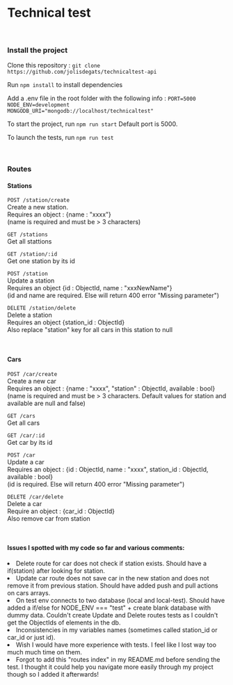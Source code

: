<h1>Technical test</h1>
<br/>


<h3>Install the project</h3>
Clone this repository :
<code>git clone https://github.com/jolisdegats/technicaltest-api</code>

Run <code>npm install</code> to install dependencies

Add a .env file in the root folder with the following info :
<code>PORT=5000
NODE_ENV=development
MONGODB_URI="mongodb://localhost/technicaltest"
</code>

To start the project, run <code>npm run start</code>
Default port is 5000.

To launch the tests, run <code>npm run test</code>

<br/>
<h3>Routes</h3>

<h4>Stations</h4>

<code>POST /station/create</code><br/>
Create a new station.<br/>
Requires an object : {name : "xxxx"}<br/>
(name is required and must be > 3 characters)<br/>

<code>GET /stations</code><br/>
Get all stattions<br/>

<code>GET /station/:id</code><br/>
Get one station by its id<br/>

<code>POST /station</code><br/>
Update a station<br/>
Requires an object {id : ObjectId, name : "xxxNewName"}<br/>
(id and name are required. Else will return 400 error "Missing parameter")<br/>

<code>DELETE /station/delete</code><br/>
Delete a station<br/>
Requires an object {station_id : ObjectId}<br/>
Also replace "station" key for all cars in this station to null<br/>

<br/>
<h4>Cars</h4>

<code>POST /car/create</code><br/>
Create a new car<br/>
Requires an object : {name : "xxxx", "station" : ObjectId, available : bool}<br/>
(name is required and must be > 3 characters. Default values for station and available are null and false)<br/>

<code>GET /cars</code><br/>
Get all cars<br/>

<code>GET /car/:id</code><br/>
Get car by its id<br/>

<code>POST /car</code><br/>
Update a car<br/>
Requires an object : {id : ObjectId, name : "xxxx", station_id : ObjectId, available : bool}<br/>
(id is required. Else will return 400 error "Missing parameter")<br/>

<code>DELETE /car/delete</code><br/>
Delete a car<br/>
Require an object : {car_id : ObjectId}<br/>
Also remove car from station<br/>

<br/>
<h4>Issues I spotted with my code so far and various comments:</h4>
<li>Delete route for car does not check if station exists. Should have a if(station) after looking for station.</li>
<li>Update car route does not save car in the new station and does not remove it from previous station. Should have added push and pull actions on cars arrays.</li>
<li>On test env connects to two database (local and local-test). Should have added a if/else for NODE_ENV === "test" + create blank database with dummy data. Couldn't create Update and Delete routes tests as I couldn't get the ObjectIds of elements in the db.</li>
<li>Inconsistencies in my variables names (sometimes called station_id or car_id or just id).</li>
<li>Wish I would have more experience with tests. I feel like I lost way too much much time on them.</li>
<li>Forgot to add this "routes index" in my README.md before sending the test. I thought it could help you navigate more easily through my project though so I added it afterwards!</li>
